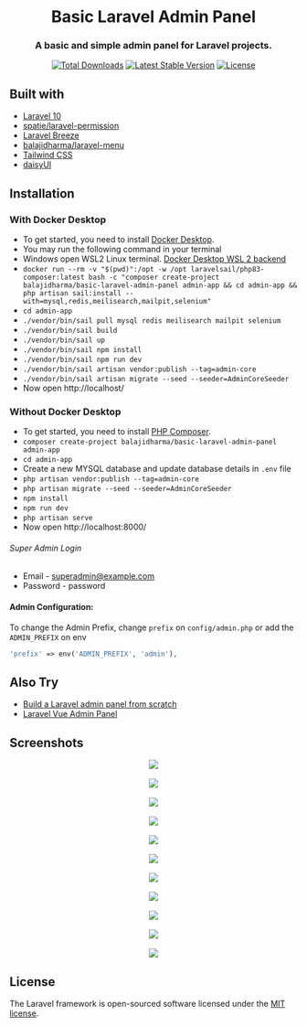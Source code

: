 <h1 align="center">Basic Laravel Admin Panel</h1>
<h3 align="center">A basic and simple admin panel for Laravel projects.</h3>
<p align="center">
<a href="https://packagist.org/packages/balajidharma/basic-laravel-admin-panel"><img src="https://poser.pugx.org/balajidharma/basic-laravel-admin-panel/downloads" alt="Total Downloads"></a>
<a href="https://packagist.org/packages/balajidharma/basic-laravel-admin-panel"><img src="https://poser.pugx.org/balajidharma/basic-laravel-admin-panel/v/stable" alt="Latest Stable Version"></a>
<a href="https://packagist.org/packages/balajidharma/basic-laravel-admin-panel"><img src="https://poser.pugx.org/balajidharma/basic-laravel-admin-panel/license" alt="License"></a>
</p>

## Built with
- [Laravel 10](https://github.com/laravel/framework)
- [spatie/laravel-permission](https://github.com/spatie/laravel-permission)
- [Laravel Breeze](https://github.com/laravel/breeze)
- [balajidharma/laravel-menu](https://github.com/balajidharma/laravel-menu)
- [Tailwind CSS](https://tailwindcss.com/)
- [daisyUI](https://daisyui.com/)


## Installation

### With Docker Desktop
- To get started, you need to install [Docker Desktop](https://www.docker.com/products/docker-desktop).
- You may run the following command in your terminal
- Windows open WSL2 Linux terminal. [Docker Desktop WSL 2 backend](https://docs.docker.com/desktop/windows/wsl/)
- `docker run --rm -v "$(pwd)":/opt -w /opt laravelsail/php83-composer:latest bash -c "composer create-project balajidharma/basic-laravel-admin-panel admin-app && cd admin-app && php artisan sail:install --with=mysql,redis,meilisearch,mailpit,selenium"`
- `cd admin-app`
- `./vendor/bin/sail pull mysql redis meilisearch mailpit selenium`
- `./vendor/bin/sail build`
- `./vendor/bin/sail up`
- `./vendor/bin/sail npm install`
- `./vendor/bin/sail npm run dev`
- `./vendor/bin/sail artisan vendor:publish --tag=admin-core`
- `./vendor/bin/sail artisan migrate --seed --seeder=AdminCoreSeeder`
- Now open http://localhost/

### Without Docker Desktop
- To get started, you need to install [PHP Composer](https://getcomposer.org/).
- `composer create-project balajidharma/basic-laravel-admin-panel admin-app`
- `cd admin-app`
- Create a new MYSQL database and update database details in `.env` file
- `php artisan vendor:publish --tag=admin-core`
- `php artisan migrate --seed --seeder=AdminCoreSeeder`
- `npm install`
- `npm run dev`
- `php artisan serve`
- Now open http://localhost:8000/

###### Super Admin Login
- Email - superadmin@example.com
- Password - password

#### Admin Configuration:

To change the Admin Prefix, change `prefix` on `config/admin.php` or add the `ADMIN_PREFIX` on env 

```php
'prefix' => env('ADMIN_PREFIX', 'admin'),
```

## Also Try
- [Build a Laravel admin panel from scratch](https://blog.devgenius.io/laravel-create-an-admin-panel-from-scratch-part-1-installation-8c11dae7e684)
- [Laravel Vue Admin Panel](https://github.com/balajidharma/laravel-vue-admin-panel)

## Screenshots
<p align="center">
	<img src="https://user-images.githubusercontent.com/6037466/179876455-1fbe6c89-9afc-4002-879b-fe3fc6506e34.png" >
	<br/><br/>
	<img src="https://github.com/balajidharma/basic-laravel-admin-panel/assets/6037466/e3332546-fde5-43f2-b485-c480e2789aca" >
	<br/><br/>
	<img src="https://github.com/balajidharma/basic-laravel-admin-panel/assets/6037466/d61f99be-672c-490b-a953-e5f85124e588" >
	<br/><br/>
	<img src="https://github.com/balajidharma/basic-laravel-admin-panel/assets/6037466/5c5b8653-bc47-40ce-8ca1-a80e1c18e02c">
	<br/><br/>
	<img src="https://github.com/balajidharma/basic-laravel-admin-panel/assets/6037466/1b57218c-6b59-4ce5-9258-53bcfaeadf0b">
	<br/><br/>
	<img src="https://github.com/balajidharma/basic-laravel-admin-panel/assets/6037466/ce3d5549-7897-44bc-afd2-7b82d196e255">
	<br/><br/>
	<img src="https://github.com/balajidharma/basic-laravel-admin-panel/assets/6037466/dc489947-9b6a-4eac-a425-9f5f86750afa">
	<br/><br/>
	<img src="https://github.com/balajidharma/basic-laravel-admin-panel/assets/6037466/f29751ec-3401-451f-9ce1-bee54865d8f5">
	<br/><br/>
	<img src="https://github.com/balajidharma/basic-laravel-admin-panel/assets/6037466/b3819023-12cc-481a-8c44-b5ea6dbb1987">
	<br/><br/>
	<img src="https://github.com/balajidharma/basic-laravel-admin-panel/assets/6037466/64f1f333-9812-4b7e-b981-2fcddf33cc1e">
	<br/><br/>
	<img src="https://github.com/balajidharma/basic-laravel-admin-panel/assets/6037466/e7895ca3-cab1-4a00-9e4b-8c1d87288c10">
</p>

## License

The Laravel framework is open-sourced software licensed under the [MIT license](https://opensource.org/licenses/MIT).
